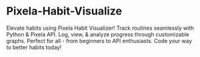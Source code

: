# Pixela-Habit-Visualize
Elevate habits using Pixela Habit Visualizer! Track routines seamlessly with Python &amp; Pixela API. Log, view, &amp; analyze progress through customizable graphs. Perfect for all - from beginners to API enthusiasts. Code your way to better habits today!
